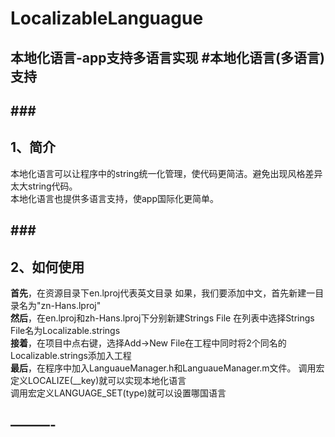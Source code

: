 # LocalizableLanguague
本地化语言-app支持多语言实现
#本地化语言(多语言)支持
-----


###<h2 id="1">1、简介</h2>
----
本地化语言可以让程序中的string统一化管理，使代码更简洁。避免出现风格差异太大string代码。</br>
本地化语言也提供多语言支持，使app国际化更简单。</br>

###<h2 id="2">2、如何使用</h2>
----
__首先__，在资源目录下en.lproj代表英文目录
如果，我们要添加中文，首先新建一目录名为"zn-Hans.lproj"</br>
__然后__，在en.lproj和zh-Hans.lproj下分别新建Strings File
在列表中选择Strings File名为Localizable.strings</br>
__接着__，在项目中点右键，选择Add->New File在工程中同时将2个同名的Localizable.strings添加入工程</br>
__最后__，在程序中加入LanguaueManager.h和LanguaueManager.m文件。
调用宏定义LOCALIZE(__key)就可以实现本地化语言</br>
调用宏定义LANGUAGE_SET(type)就可以设置哪国语言


———-
----

